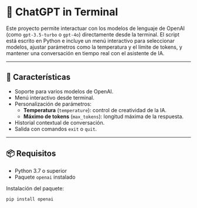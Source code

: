 # 🧠 ChatGPT in Terminal

Este proyecto permite interactuar con los modelos de lenguaje de OpenAI (como `gpt-3.5-turbo` o `gpt-4o`) directamente desde la terminal. El script está escrito en Python e incluye un menú interactivo para seleccionar modelos, ajustar parámetros como la temperatura y el límite de tokens, y mantener una conversación en tiempo real con el asistente de IA.

---

## 🚀 Características

- Soporte para varios modelos de OpenAI.
- Menú interactivo desde terminal.
- Personalización de parámetros:
  - **Temperatura** (`temperature`): control de creatividad de la IA.
  - **Máximo de tokens** (`max_tokens`): longitud máxima de la respuesta.
- Historial contextual de conversación.
- Salida con comandos `exit` o `quit`.

---

## 📦 Requisitos

- Python 3.7 o superior
- Paquete `openai` instalado

Instalación del paquete:

```bash
pip install openai
